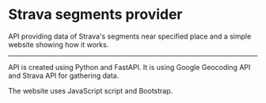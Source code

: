# Strava segments provider

API providing data of Strava's segments near specified place and a simple website showing how it works.

---
API is created using Python and FastAPI. It is using Google Geocoding API and Strava API for gathering data.

The website uses JavaScript script and Bootstrap.
